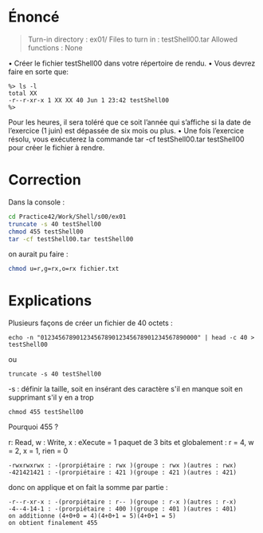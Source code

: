 
# Énoncé

> Turn-in directory : ex01/
> Files to turn in : testShell00.tar
> Allowed functions : None

• Créer le fichier testShell00 dans votre répertoire de rendu.
• Vous devrez faire en sorte que:
```console
%> ls -l
total XX
-r--r-xr-x 1 XX XX 40 Jun 1 23:42 testShell00
%>
```
Pour les heures, il sera toléré que ce soit l’année qui s’affiche si la date de l’exercice
(1 juin) est dépassée de six mois ou plus.
• Une fois l’exercice résolu, vous exécuterez la commande tar -cf testShell00.tar
testShell00 pour créer le fichier à rendre.
# Correction

Dans la console :
```sh
cd Practice42/Work/Shell/s00/ex01
truncate -s 40 testShell00
chmod 455 testShell00
tar -cf testShell00.tar testShell00
```

on aurait pu faire :

```sh
chmod u=r,g=rx,o=rx fichier.txt
```


# Explications

Plusieurs façons de créer un fichier de 40 octets :

```shell
echo -n "01234567890123456789012345678901234567890000" | head -c 40 > testShell00
```

ou

```shell
truncate -s 40 testShell00
```

-s : définir la taille, soit en insérant des caractère s'il en manque soit en supprimant s'il y en a trop

```shell
chmod 455 testShell00
```

Pourquoi 455 ?

r: Read, w : Write, x : eXecute  = 1 paquet de 3 bits
  et globalement : r = 4, w = 2, x = 1, rien = 0
  
```
-rwxrwxrwx : -(prorpiétaire : rwx )(groupe : rwx )(autres : rwx)  
-421421421 : -(prorpiétaire : 421 )(groupe : 421 )(autres : 421)  
```
  
donc  on applique et on fait la somme par partie :
  
```
-r--r-xr-x : -(prorpiétaire : r-- )(groupe : r-x )(autres : r-x)  
-4--4-14-1 : -(prorpiétaire : 400 )(groupe : 401 )(autres : 401)  
on additionne (4+0+0 = 4)(4+0+1 = 5)(4+0+1 = 5)
on obtient finalement 455  
```



